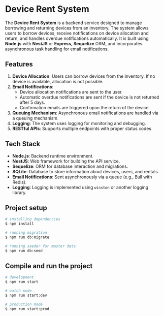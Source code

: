 # Device Rent System

The **Device Rent System** is a backend service designed to manage borrowing and returning devices from an inventory. The system allows users to borrow devices, receive notifications on device allocation and return, and handles overdue notifications automatically. It is built using **Node.js** with **NestJS** or **Express**, **Sequelize** ORM, and incorporates asynchronous task handling for email notifications.

## Features

1. **Device Allocation**: Users can borrow devices from the inventory. If no device is available, allocation is not possible.
2. **Email Notifications**: 
   - Device allocation notifications are sent to the user.
   - Automatic overdue notifications are sent if the device is not returned after 5 days.
   - Confirmation emails are triggered upon the return of the device.
3. **Queuing Mechanism**: Asynchronous email notifications are handled via a queuing mechanism.
4. **Logging**: The system uses logging for monitoring and debugging.
5. **RESTful APIs**: Supports multiple endpoints with proper status codes.

## Tech Stack

- **Node.js**: Backend runtime environment.
- **NestJS**: Web framework for building the API service.
- **Sequelize**: ORM for database interaction and migrations.
- **SQLite**: Database to store information about devices, users, and rentals.
- **Email Notifications**: Sent asynchronously via a queue (e.g., Bull with Redis).
- **Logging**: Logging is implemented using `winston` or another logging library.

## Project setup

```bash
# installing dependencies
$ npm install

# running migration
$ npm run db:migrate

# running seeder for master data
$ npm run db:seed
```

## Compile and run the project

```bash
# development
$ npm run start

# watch mode
$ npm run start:dev

# production mode
$ npm run start:prod
```